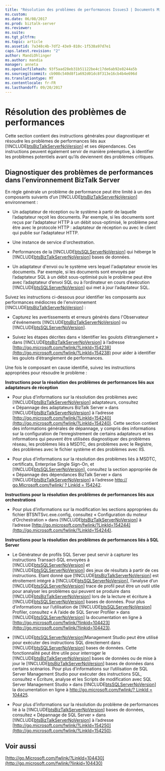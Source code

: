 ```yaml
---
title: "Résolution des problèmes de performances Issues3 | Documents Microsoft"
ms.custom: 
ms.date: 06/08/2017
ms.prod: biztalk-server
ms.reviewer: 
ms.suite: 
ms.tgt_pltfrm: 
ms.topic: article
ms.assetid: 7a348c4b-7df2-43e9-810c-1f538a97d7e1
caps.latest.revision: "2"
author: MandiOhlinger
ms.author: mandia
manager: anneta
ms.openlocfilehash: 93f5aad28eb31b51122be4c17de6ab92e8244a5b
ms.sourcegitcommit: cb908c540d8f1a692d01dc8f313e16cb4b4e696d
ms.translationtype: MT
ms.contentlocale: fr-FR
ms.lasthandoff: 09/20/2017
---
```

# <a name="troubleshooting-performance-issues"></a>Résolution des problèmes de performances
Cette section contient des instructions générales pour diagnostiquer et résoudre les problèmes de performances liés aux [!INCLUDE[btsBizTalkServerNoVersion](../includes/btsbiztalkservernoversion-md.md)] et ses dépendances. Ces instructions peuvent également servir de manière préemptive, à identifier les problèmes potentiels avant qu’ils deviennent des problèmes critiques.  
  
## <a name="diagnosing-performance-problems-in-the-biztalk-server-environment"></a>Diagnostiquer des problèmes de performances dans l’environnement BizTalk Server  
 En règle générale un problème de performance peut être limité à un des composants suivants d’un [!INCLUDE[btsBizTalkServerNoVersion](../includes/btsbiztalkservernoversion-md.md)] environnement :  
  
-   Un adaptateur de réception ou le système à partir de laquelle l’adaptateur reçoit les documents. Par exemple, si les documents sont reçus par l’adaptateur HTTP à un débit sous-optimisé, le problème peut être avec le protocole HTTP : adaptateur de réception ou avec le client qui publie sur l’adaptateur HTTP.  
  
-   Une instance de service d'orchestration.  
  
-   Performances de la [!INCLUDE[btsSQLServerNoVersion](../includes/btssqlservernoversion-md.md)] qui héberge le [!INCLUDE[btsBizTalkServerNoVersion](../includes/btsbiztalkservernoversion-md.md)] bases de données.  
  
-   Un adaptateur d'envoi ou le système vers lequel l'adaptateur envoie les documents. Par exemple, si les documents sont envoyés par l’adaptateur SQL à un débit sous-optimisé puis le problème peut être avec l’adaptateur d’envoi SQL ou à l’ordinateur en cours d’exécution [!INCLUDE[btsSQLServerNoVersion](../includes/btssqlservernoversion-md.md)] qui met à jour l’adaptateur SQL.  
  
 Suivez les instructions ci-dessous pour identifier les composants aux performances médiocres de l'environnement [!INCLUDE[btsBizTalkServerNoVersion](../includes/btsbiztalkservernoversion-md.md)] :  
  
-   Capturez les avertissements et erreurs générés dans l'Observateur d'événements [!INCLUDE[btsBizTalkServerNoVersion](../includes/btsbiztalkservernoversion-md.md)] ou [!INCLUDE[btsSQLServerNoVersion](../includes/btssqlservernoversion-md.md)].  
  
-   Suivez les étapes décrites dans « Identifier les goulots d’étranglement » dans [!INCLUDE[btsBizTalkServerNoVersion](../includes/btsbiztalkservernoversion-md.md)] à l’adresse [http://go.microsoft.com/fwlink/?LinkId=154238](http://go.microsoft.com/fwlink/?LinkId=154238) pour aider à identifier les goulots d’étranglement de performances.  
  
 Une fois le composant en cause identifié, suivez les instructions appropriées pour résoudre le problème :  
  
 **Instructions pour la résolution des problèmes de performances liés aux adaptateurs de réception**  
  
-   Pour plus d’informations sur la résolution des problèmes avec [!INCLUDE[btsBizTalkServerNoVersion](../includes/btsbiztalkservernoversion-md.md)] adaptateurs, consultez « Dépannage des adaptateurs BizTalk Server » dans [!INCLUDE[btsBizTalkServerNoVersion](../includes/btsbiztalkservernoversion-md.md)] à l’adresse [http://go.microsoft.com/fwlink/?LinkId=154240](http://go.microsoft.com/fwlink/?LinkId=154240). Cette section contient des informations générales de dépannage, y compris des informations sur la configuration de l’enregistrement de certains adaptateurs et les informations qui peuvent être utilisées diagnostiquer des problèmes réseau, les problèmes liés à MSDTC, des problèmes avec le Registre, des problèmes avec le fichier système et des problèmes avec IIS.  
  
-   Pour plus d’informations sur la résolution des problèmes liés à MSDTC, certificats, Enterprise Single Sign-On, et [!INCLUDE[btsSQLServerNoVersion](../includes/btssqlservernoversion-md.md)], consultez la section appropriée de « Dépannage des dépendances BizTalk Server » dans [!INCLUDE[btsBizTalkServerNoVersion](../includes/btsbiztalkservernoversion-md.md)] à l’adresse [http:// go.Microsoft.com/fwlink/ ? LinkId = 154242](http://go.microsoft.com/fwlink/?LinkId=154242).  
  
 **Instructions pour la résolution des problèmes de performances liés aux orchestrations**  
  
-   Pour plus d’informations sur la modification les sections appropriées du fichier BTSNTSvc.exe.config, consultez « Configuration du moteur d’Orchestration » dans [!INCLUDE[btsBizTalkServerNoVersion](../includes/btsbiztalkservernoversion-md.md)] à l’adresse [http://go.microsoft.com/fwlink/?LinkId=154244](http://go.microsoft.com/fwlink/?LinkId=154244).  
  
 **Instructions pour la résolution des problèmes de performances liés à SQL Server**  
  
-   Le Générateur de profils SQL Server peut servir à capturer les instructions Transact-SQL envoyées à [!INCLUDE[btsSQLServerNoVersion](../includes/btssqlservernoversion-md.md)] et [!INCLUDE[btsSQLServerNoVersion](../includes/btssqlservernoversion-md.md)] des jeux de résultats à partir de ces instructions. Étant donné que [!INCLUDE[btsBizTalkServerNoVersion](../includes/btsbiztalkservernoversion-md.md)] est étroitement intégré à [!INCLUDE[btsSQLServerNoVersion](../includes/btssqlservernoversion-md.md)], l’analyse d’un [!INCLUDE[btsSQLServerNoVersion](../includes/btssqlservernoversion-md.md)] trace de profil peut être un outil utile pour analyser les problèmes qui peuvent se produire dans [!INCLUDE[btsBizTalkServerNoVersion](../includes/btsbiztalkservernoversion-md.md)] lors de la lecture et écriture à [!INCLUDE[btsSQLServerNoVersion](../includes/btssqlservernoversion-md.md)] bases de données. Pour plus d’informations sur l’utilisation de [!INCLUDE[btsSQLServerNoVersion](../includes/btssqlservernoversion-md.md)] Profiler, consultez « À l’aide de SQL Server Profiler » dans [!INCLUDE[btsSQLServerNoVersion](../includes/btssqlservernoversion-md.md)] la documentation en ligne à [http://go.microsoft.com/fwlink/?linkid=104423](http://go.microsoft.com/fwlink/?linkid=104423).  
  
-   [!INCLUDE[btsSQLServerNoVersion](../includes/btssqlservernoversion-md.md)]Management Studio peut être utilisé pour exécuter des instructions SQL directement dans [!INCLUDE[btsSQLServerNoVersion](../includes/btssqlservernoversion-md.md)] bases de données. Cette fonctionnalité peut être utile pour interroger le [!INCLUDE[btsBizTalkServerNoVersion](../includes/btsbiztalkservernoversion-md.md)] bases de données ou de mise à jour le [!INCLUDE[btsBizTalkServerNoVersion](../includes/btsbiztalkservernoversion-md.md)] bases de données dans certains scénarios. Pour plus d’informations sur l’utilisation de SQL Server Management Studio pour exécuter des instructions SQL, consultez « Écriture, analyse et les Scripts de modification avec SQL Server Management Studio » dans [!INCLUDE[btsSQLServerNoVersion](../includes/btssqlservernoversion-md.md)] la documentation en ligne à [http://go.microsoft.com/fwlink/? LinkId = 104425](http://go.microsoft.com/fwlink/?linkid=104425).  
  
-   Pour plus d’informations sur la résolution du problème de performances lié à la [!INCLUDE[btsBizTalkServerNoVersion](../includes/btsbiztalkservernoversion-md.md)] bases de données, consultez « Dépannage de SQL Server » dans [!INCLUDE[btsBizTalkServerNoVersion](../includes/btsbiztalkservernoversion-md.md)] à l’adresse [http://go.microsoft.com/fwlink/?LinkId=154250](http://go.microsoft.com/fwlink/?LinkId=154250).  
  
## <a name="see-also"></a>Voir aussi  
 [http://go.Microsoft.com/fwlink/?LinkId=104430](http://go.microsoft.com/fwlink/?linkid=104430)